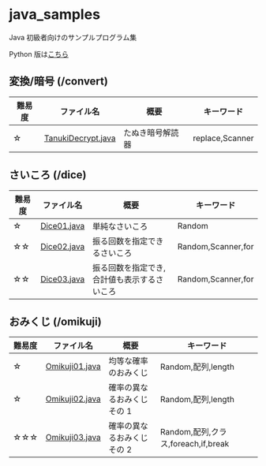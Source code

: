 # java_samples

Java 初級者向けのサンプルプログラム集

Python 版は[こちら](https://github.com/AyumuTakai/python_samples)

## 変換/暗号 (/convert)

| 難易度 | ファイル名                                                                                            | 概要             | キーワード      |
| ------ | ----------------------------------------------------------------------------------------------------- | ---------------- | --------------- |
| ☆      | [TanukiDecrypt.java](https://github.com/AyumuTakai/java_samples/blob/main/convert/TanukiDecrypt.java) | たぬき暗号解読器 | replace,Scanner |

## さいころ (/dice)

| 難易度 | ファイル名                                                                           | 概要                                        | キーワード         |
| ------ | ------------------------------------------------------------------------------------ | ------------------------------------------- | ------------------ |
| ☆      | [Dice01.java](https://github.com/AyumuTakai/java_samples/blob/main/dice/Dice01.java) | 単純なさいころ                              | Random             |
| ☆☆     | [Dice02.java](https://github.com/AyumuTakai/java_samples/blob/main/dice/Dice02.java) | 振る回数を指定できるさいころ                | Random,Scanner,for |
| ☆☆     | [Dice03.java](https://github.com/AyumuTakai/java_samples/blob/main/dice/Dice03.java) | 振る回数を指定でき,合計値も表示するさいころ | Random,Scanner,for |

## おみくじ (/omikuji)

| 難易度 | ファイル名                                                                                    | 概要                        | キーワード                          |
| ------ | --------------------------------------------------------------------------------------------- | --------------------------- | ----------------------------------- |
| ☆      | [Omikuji01.java](https://github.com/AyumuTakai/java_samples/blob/main/omikuji/Omikuji01.java) | 均等な確率のおみくじ        | Random,配列,length                  |
| ☆      | [Omikuji02.java](https://github.com/AyumuTakai/java_samples/blob/main/omikuji/Omikuji02.java) | 確率の異なるおみくじ その 1 | Random,配列,length                  |
| ☆☆☆    | [Omikuji03.java](https://github.com/AyumuTakai/java_samples/blob/main/omikuji/Omikuji03.java) | 確率の異なるおみくじ その 2 | Random,配列,クラス,foreach,if,break |
